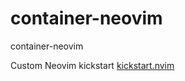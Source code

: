 # container-neovim
container-neovim

Custom Neovim kickstart [kickstart.nvim](https://github.com/nvim-lua/kickstart.nvim)
